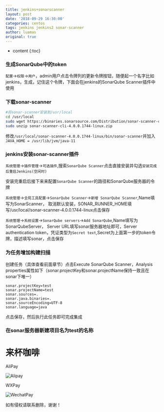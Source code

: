 ```yaml
---
title: jenkins+sonarscanner
layout: post
date: '2018-09-29 16:30:00'
categories: centos
tags: jenkins jenkins2 sonar-scanner
author: luamas
original: true
---
```


* content
{:toc}


### 生成SonarQube中的token
`配置`->`权限`->`用户`，admin用户点击令牌列的更新令牌按钮，随便起一个名字比如jenkins，生成，记住这个令牌，下面会在jenkins的SonarQube Scanner插件中使用

### 下载sonar-scanner
```bash
#将sonar-scanner安装到/usr/local
cd /usr/local
sudo wget https://binaries.sonarsource.com/Distribution/sonar-scanner-cli/sonar-scanner-cli-4.0.0.1744-linux.zip
sudo unzip sonar-scanner-cli-4.0.0.1744-linux.zip
```
修改`/usr/local/sonar-scanner-4.0.0.1744-linux/bin/sonar-scanner`并加入`JAVA_HOME = /usr/lib/jvm/java-11`

### jenkins安装sonar-scanner插件
`系统管理`->`插件管理`->`可选插件`,搜索`SonarQube Scanner`点击直接安装并勾选`安装完成后重启Jenkins(空闲时)`

安装完重启后接下来来配置`SonarQube Scanner`的路径和SonarQube服务器的令牌

`系统管理`->`全局工具配置`->`SonarQube Scanner`->`新增 SonarQube Scanner`,Name填写为SonarScanner，
取消默认安装，SONAR_RUNNER_HOME填写/usr/local/sonar-scanner-4.0.0.1744-linux点击保存

`系统管理`->`系统设置`->`SonarQube servers`->`Add SonarQube`,Name填写为SonarQubeServer，
Server URL填写sonar服务器地址即可，Server authentication token，凭证类型为`Secret text`,Secret为上面第一步的token令牌，描述填写sonar，点击保存


### 为任务增加构建扫描

创建任务（具体查看前面章节）点击Execute SonarQube Scanner，Analysis properties属性如下（sonar.projectKey和sonar.projectName保持一致且在sonar下唯一）
```
sonar.projectKey=test
sonar.projectName=test
sonar.sources=.
sonar.java.binaries=.
sonar.sourceEncoding=UTF-8
sonar.language=java
```

点击保存，然后执行此任务即可完成集成


### 在sonar服务器新建项目名为test的名称

# 来杯咖啡

AliPay

![Alipay](http://blog.luamas.com/images/aliPay.jpg)

WXPay

![WechatPay](http://blog.luamas.com/images/wechatPay.jpg)



如有侵权请联系删除，谢谢！

